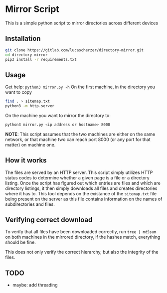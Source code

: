 # Mirror Script

This is a simple python script to mirror directories across different devices

## Installation
```sh
git clone https://gitlab.com/lucascherzer/directory-mirror.git
cd directory-mirror
pip3 install -r requirements.txt
```

## Usage

Get help: `python3 mirror.py -h`
On the first machine, in the directory you want to copy
```sh
find . > sitemap.txt
python3 -m http.server
```

On the machine you want to mirror the directory to:
```sh
python3 mirror.py <ip address or hostname> 8000
```
__NOTE__: This script assumes that the two machines are either on the same network, or that machine two can reach port 8000 (or any port for that matter) on machine one.

## How it works

The files are served by an HTTP server. This script simply utilizes HTTP status codes to determine whether a given page is a file or a directory listing.
Once the script has figured out which entries are files and which are directory listings, it then simply downloads all files and creates directories where it has to.
This tool depends on the existance of the `sitemap.txt` file being present on the server as this file contains information on the names of subdirectories and files. 

## Verifying correct download

To verify that all files have been downloaded correctly, run `tree | md5sum` on both machines in the mirrored directory, if the hashes match, everything should be fine.

This does not only verify the correct hierarchy, but also the integrity of the files.

## TODO

- maybe: add threading
